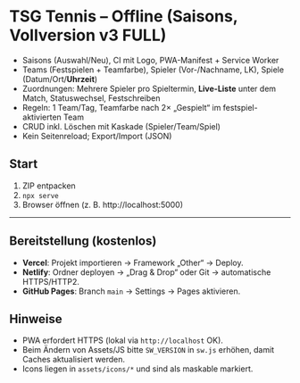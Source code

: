 
# TSG Tennis – Offline (Saisons, Vollversion v3 FULL)
- Saisons (Auswahl/Neu), CI mit Logo, PWA-Manifest + Service Worker
- Teams (Festspielen + Teamfarbe), Spieler (Vor-/Nachname, LK), Spiele (Datum/Ort/**Uhrzeit**)
- Zuordnungen: Mehrere Spieler pro Spieltermin, **Live-Liste** unter dem Match, Statuswechsel, Festschreiben
- Regeln: 1 Team/Tag, Teamfarbe nach 2× „Gespielt“ im festspiel-aktivierten Team
- CRUD inkl. Löschen mit Kaskade (Spieler/Team/Spiel)
- Kein Seitenreload; Export/Import (JSON)
## Start
1) ZIP entpacken
2) `npx serve`
3) Browser öffnen (z. B. http://localhost:5000)

---

## Bereitstellung (kostenlos)
- **Vercel**: Projekt importieren → Framework „Other“ → Deploy.  
- **Netlify**: Ordner deployen → „Drag & Drop“ oder Git → automatische HTTPS/HTTP2.  
- **GitHub Pages**: Branch `main` → Settings → Pages aktivieren.

## Hinweise
- PWA erfordert HTTPS (lokal via `http://localhost` OK).
- Beim Ändern von Assets/JS bitte `SW_VERSION` in `sw.js` erhöhen, damit Caches aktualisiert werden.
- Icons liegen in `assets/icons/*` und sind als maskable markiert.
